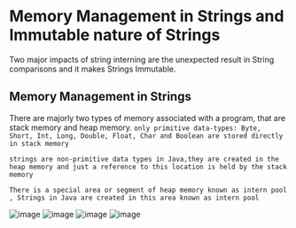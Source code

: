  # Memory Management in Strings and Immutable nature of Strings
 Two major impacts of string interning  are the unexpected result in String comparisons and it makes Strings Immutable.
 ## Memory Management in Strings
 There are majorly two types of memory associated with a program, that are stack memory and heap memory.
 `only primitive data-types: Byte, Short, Int, Long, Double, Float, Char and Boolean are stored directly in stack memory`
 
 
 `strings are non-primitive data types in Java,they are created in the heap memory and just a reference to this location is held by the stack memory`
 
 
 `There is a special area or segment of heap memory known as intern pool , Strings in Java are created in this area known as intern pool`
 
 ![image](https://user-images.githubusercontent.com/93143005/147848786-3b326178-a206-44d5-b1e7-39bb55a0f002.png)
![image](https://user-images.githubusercontent.com/93143005/147848962-7ff0aac9-d234-4b2c-b2de-9afd1b9696a3.png)
![image](https://user-images.githubusercontent.com/93143005/147848967-e39adf17-0bf4-42f8-b6ee-ebd11d0e1ea7.png)
![image](https://user-images.githubusercontent.com/93143005/147848993-59373ffb-15d9-4291-b2cd-e78d6bce52c5.png)

 
 
